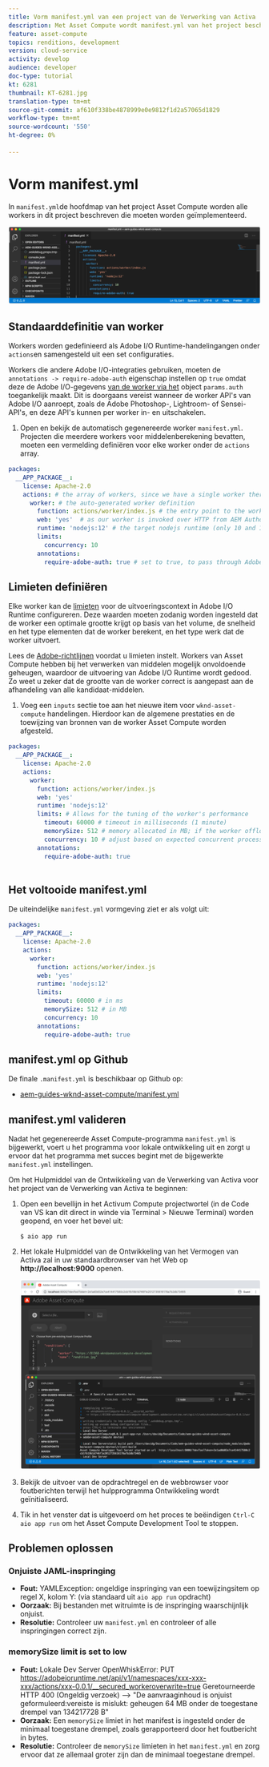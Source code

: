 ```yaml
---
title: Vorm manifest.yml van een project van de Verwerking van Activa
description: Met Asset Compute wordt manifest.yml van het project beschreven welke workers in dit project moeten worden geïmplementeerd.
feature: asset-compute
topics: renditions, development
version: cloud-service
activity: develop
audience: developer
doc-type: tutorial
kt: 6281
thumbnail: KT-6281.jpg
translation-type: tm+mt
source-git-commit: af610f338be4878999e0e9812f1d2a57065d1829
workflow-type: tm+mt
source-wordcount: '550'
ht-degree: 0%

---
```



# Vorm manifest.yml

In `manifest.yml`de hoofdmap van het project Asset Compute worden alle workers in dit project beschreven die moeten worden geïmplementeerd.

![manifest.yml](./assets/manifest/manifest.png)

## Standaarddefinitie van worker

Workers worden gedefinieerd als Adobe I/O Runtime-handelingangen onder `actions`en samengesteld uit een set configuraties.

Workers die andere Adobe I/O-integraties gebruiken, moeten de `annotations -> require-adobe-auth` eigenschap instellen op `true` omdat deze de Adobe I/O-gegevens [van de worker via het](https://docs.adobe.com/content/help/en/asset-compute/using/extend/develop-custom-application.html#access-adobe-apis) object `params.auth` toegankelijk maakt. Dit is doorgaans vereist wanneer de worker API&#39;s van Adobe I/O aanroept, zoals de Adobe Photoshop-, Lightroom- of Sensei-API&#39;s, en deze API&#39;s kunnen per worker in- en uitschakelen.

1. Open en bekijk de automatisch gegenereerde worker `manifest.yml`. Projecten die meerdere workers voor middelenberekening bevatten, moeten een vermelding definiëren voor elke worker onder de `actions` array.

```yml
packages:
  __APP_PACKAGE__:
    license: Apache-2.0
    actions: # the array of workers, since we have a single worker there is only one entry beneath actions
      worker: # the auto-generated worker definition
        function: actions/worker/index.js # the entry point to the worker 
        web: 'yes'  # as our worker is invoked over HTTP from AEM Author service
        runtime: 'nodejs:12' # the target nodejs runtime (only 10 and 12 are supported)
        limits:
          concurrency: 10
        annotations:
          require-adobe-auth: true # set to true, to pass through Adobe I/O access token/client id via params.auth in the worker, typically required when the worker calls out to Adobe I/O APIs such as the Adobe Photoshop, Lightroom or Sensei APIs.
```

## Limieten definiëren

Elke worker kan de [limieten](https://www.adobe.io/apis/experienceplatform/runtime/docs.html#!adobedocs/adobeio-runtime/master/guides/system_settings.md) voor de uitvoeringscontext in Adobe I/O Runtime configureren. Deze waarden moeten zodanig worden ingesteld dat de worker een optimale grootte krijgt op basis van het volume, de snelheid en het type elementen dat de worker berekent, en het type werk dat de worker uitvoert.

Lees de [Adobe-richtlijnen](https://docs.adobe.com/content/help/en/asset-compute/using/extend/develop-custom-application.html#sizing-workers) voordat u limieten instelt. Workers van Asset Compute hebben bij het verwerken van middelen mogelijk onvoldoende geheugen, waardoor de uitvoering van Adobe I/O Runtime wordt gedood. Zo weet u zeker dat de grootte van de worker correct is aangepast aan de afhandeling van alle kandidaat-middelen.

1. Voeg een `inputs` sectie toe aan het nieuwe item voor `wknd-asset-compute` handelingen. Hierdoor kan de algemene prestaties en de toewijzing van bronnen van de worker Asset Compute worden afgesteld.

```yml
packages:
  __APP_PACKAGE__:
    license: Apache-2.0
    actions: 
      worker:
        function: actions/worker/index.js 
        web: 'yes' 
        runtime: 'nodejs:12'
        limits: # Allows for the tuning of the worker's performance
          timeout: 60000 # timeout in milliseconds (1 minute)
          memorySize: 512 # memory allocated in MB; if the worker offloads heavy computational work to other Web services this number can be reduced
          concurrency: 10 # adjust based on expected concurrent processing and timeout 
        annotations:
          require-adobe-auth: true
           
```

## Het voltooide manifest.yml

De uiteindelijke `manifest.yml` vormgeving ziet er als volgt uit:

```yml
packages:
  __APP_PACKAGE__:
    license: Apache-2.0
    actions: 
      worker:
        function: actions/worker/index.js 
        web: 'yes' 
        runtime: 'nodejs:12'
        limits:
          timeout: 60000 # in ms
          memorySize: 512 # in MB
          concurrency: 10 
        annotations:
          require-adobe-auth: true
```

## manifest.yml op Github

De finale `.manifest.yml` is beschikbaar op Github op:

+ [aem-guides-wknd-asset-compute/manifest.yml](https://github.com/adobe/aem-guides-wknd-asset-compute/blob/master/manifest.yml)


## manifest.yml valideren

Nadat het gegenereerde Asset Compute-programma `manifest.yml` is bijgewerkt, voert u het programma voor lokale ontwikkeling uit en zorgt u ervoor dat het programma met succes begint met de bijgewerkte `manifest.yml` instellingen.

Om het Hulpmiddel van de Ontwikkeling van de Verwerking van Activa voor het project van de Verwerking van Activa te beginnen:

1. Open een bevellijn in het Activum Compute projectwortel (in de Code van VS kan dit direct in winde via Terminal > Nieuwe Terminal) worden geopend, en voer het bevel uit:

   ```
   $ aio app run
   ```

1. Het lokale Hulpmiddel van de Ontwikkeling van het Vermogen van Activa zal in uw standaardbrowser van het Web op __http://localhost:9000__ openen.

   ![AIR-app uitgevoerd](assets/environment-variables/aio-app-run.png)

1. Bekijk de uitvoer van de opdrachtregel en de webbrowser voor foutberichten terwijl het hulpprogramma Ontwikkeling wordt geïnitialiseerd.
1. Tik in het venster dat is uitgevoerd om het proces te beëindigen `Ctrl-C` `aio app run` om het Asset Compute Development Tool te stoppen.

## Problemen oplossen

### Onjuiste JAML-inspringing

+ __Fout:__ YAMLException: ongeldige inspringing van een toewijzingsitem op regel X, kolom Y: (via standaard uit `aio app run` opdracht)
+ __Oorzaak:__ Bij bestanden met witruimte is de inspringing waarschijnlijk onjuist.
+ __Resolutie:__ Controleer uw `manifest.yml` en controleer of alle inspringingen correct zijn.

### memorySize limit is set to low

+ __Fout:__  Lokale Dev Server OpenWhiskError: PUT https://adobeioruntime.net/api/v1/namespaces/xxx-xxx-xxx/actions/xxx-0.0.1/__secured_workeroverwrite=true Geretourneerde HTTP 400 (Ongeldig verzoek) —> &quot;De aanvraaginhoud is onjuist geformuleerd:vereiste is mislukt: geheugen 64 MB onder de toegestane drempel van 134217728 B&quot;
+ __Oorzaak:__ Een `memorySize` limiet in het manifest is ingesteld onder de minimaal toegestane drempel, zoals gerapporteerd door het foutbericht in bytes.
+ __Resolutie:__  Controleer de `memorySize` limieten in het `manifest.yml` en zorg ervoor dat ze allemaal groter zijn dan de minimaal toegestane drempel.
